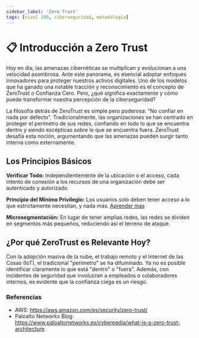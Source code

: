 ```yaml
---
sidebar_label: 'Zero Trust'
tags: [nivel 100, ciberseguridad, metodologia]
---
```


# 📋 Introducción a Zero Trust
Hoy en día, las amenazas cibernéticas se multiplican y evolucionan a una velocidad asombrosa. Ante este panorama, es esencial adoptar enfoques innovadores para proteger nuestros activos digitales. Uno de los modelos que ha ganado una notable tracción y reconocimiento es el concepto de ZeroTrust o Confianza Cero. Pero, ¿qué significa exactamente y cómo puede transformar nuestra percepción de la ciberseguridad? 

La filosofía detrás de ZeroTrust es simple pero poderosa: "No confiar en nada por defecto". Tradicionalmente, las organizaciones se han centrado en proteger el perímetro de sus redes, confiando en todo lo que se encuentra dentro y siendo escépticas sobre lo que se encuentra fuera. ZeroTrust desafía esta noción, argumentando que las amenazas pueden surgir tanto interna como externamente.  

## Los Principios Básicos
**Verificar Todo:** Independientemente de la ubicación o el acceso, cada intento de conexión a los recursos de una organización debe ser autenticado y autorizado.

**Principio del Mínimo Privilegio:** Los usuarios solo deben tener acceso a lo que estrictamente necesitan, y nada más. [Aprender mas](./principio-del-minimo-privilegio)

**Microsegmentación:** En lugar de tener amplias redes, las redes se dividen en segmentos más pequeños, reduciendo así el terreno de ataque.

## ¿Por qué ZeroTrust es Relevante Hoy?
Con la adopción masiva de la nube, el trabajo remoto y el Internet de las Cosas (IoT), el tradicional "perímetro" se ha difuminado. Ya no es posible identificar claramente lo que está "dentro" o "fuera". Además, con incidentes de seguridad que involucran a empleados o colaboradores internos, es evidente que la confianza ciega es un riesgo.


### Referencias

- AWS: https://aws.amazon.com/es/security/zero-trust/
- Paloalto Networks Blog: https://www.paloaltonetworks.es/cyberpedia/what-is-a-zero-trust-architecture

